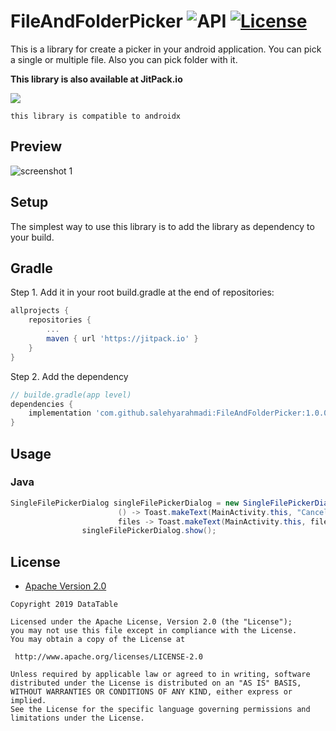 FileAndFolderPicker ![API](https://img.shields.io/badge/API-21%2B-brightgreen.svg?style=flat) [![License](https://img.shields.io/badge/License-Apache%202.0-green.svg)](https://opensource.org/licenses/Apache-2.0)
===================

This is a library for create a picker in your android application. You can pick a single or multiple file. Also you can pick folder with it.
  



**This library is also available at JitPack.io**

[![](https://jitpack.io/v/salehyarahmadi/FileAndFolderPicker.svg)](https://jitpack.io/#salehyarahmadi/FileAndFolderPicker)




`this library is compatible to androidx`

## Preview
![screenshot 1](https://github.com/salehyarahmadi/FileAndFolderPicker/blob/master/1.jpg)

## Setup
The simplest way to use this library is to add the library as dependency to your build.

## Gradle

Step 1. Add it in your root build.gradle at the end of repositories:

```gradle
allprojects {
	repositories {
		...
		maven { url 'https://jitpack.io' }
	}
}
```

Step 2. Add the dependency
  
```gradle
// builde.gradle(app level)
dependencies {
    implementation 'com.github.salehyarahmadi:FileAndFolderPicker:1.0.0'
}
```
 


## Usage

### Java


```java
SingleFilePickerDialog singleFilePickerDialog = new SingleFilePickerDialog(this,
                        () -> Toast.makeText(MainActivity.this, "Canceled!!", Toast.LENGTH_SHORT).show(),
                        files -> Toast.makeText(MainActivity.this, files[0].getPath(), Toast.LENGTH_SHORT).show());
                singleFilePickerDialog.show();
```

    
    


    


        
 ## License

* [Apache Version 2.0](http://www.apache.org/licenses/LICENSE-2.0.html)

```
Copyright 2019 DataTable

Licensed under the Apache License, Version 2.0 (the "License");
you may not use this file except in compliance with the License.
You may obtain a copy of the License at

 http://www.apache.org/licenses/LICENSE-2.0

Unless required by applicable law or agreed to in writing, software
distributed under the License is distributed on an "AS IS" BASIS,
WITHOUT WARRANTIES OR CONDITIONS OF ANY KIND, either express or implied.
See the License for the specific language governing permissions and
limitations under the License.
       
